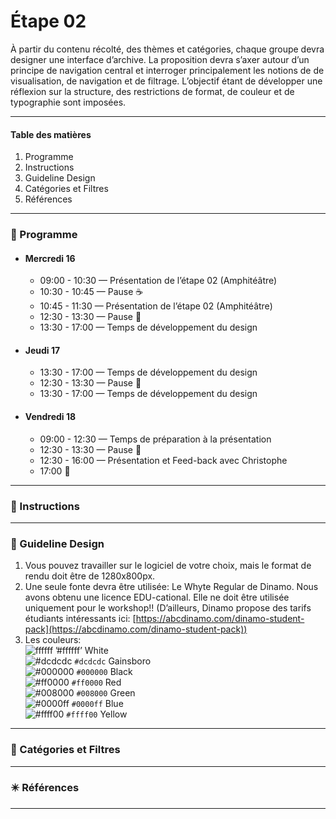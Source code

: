 # Étape 02

À partir du contenu récolté, des thèmes et catégories, chaque groupe devra designer une interface d’archive. La proposition devra s’axer autour d’un principe de navigation central et interroger principalement les notions de de visualisation, de navigation et de filtrage. L’objectif étant de développer une réflexion sur la structure, des restrictions de format, de couleur et de typographie sont imposées.

--------------

#### Table des matières 
1. Programme  
2. Instructions  
3. Guideline Design 
4. Catégories et Filtres 
5. Références 

--------------

### :date: Programme

* #### Mercredi 16
    * 09:00 - 10:30 — Présentation de l’étape 02 (Amphitéâtre)
    * 10:30 - 10:45 — Pause :coffee:
    * 10:45 - 11:30 — Présentation de l’étape 02 (Amphitéâtre)
    * 12:30 - 13:30 — Pause :fork_and_knife:
    * 13:30 - 17:00 — Temps de développement du design 

* #### Jeudi 17
    * 13:30 - 17:00 — Temps de développement du design 
    * 12:30 - 13:30 — Pause :fork_and_knife:
    * 13:30 - 17:00 — Temps de développement du design 

* #### Vendredi 18
    * 09:00 - 12:30 — Temps de préparation à la présentation 
    * 12:30 - 13:30 — Pause :fork_and_knife:
    * 12:30 - 16:00 — Présentation et Feed-back avec Christophe
    * 17:00 :santa:


--------------

### :memo: Instructions

--------------

### :shaved_ice: Guideline Design 
1. Vous pouvez travailler sur le logiciel de votre choix, mais le format de rendu doit être de 1280x800px. 
2. Une seule fonte devra être utilisée: Le Whyte Regular de Dinamo. Nous avons obtenu une licence EDU-cational. Elle ne doit être utilisée uniquement pour le workshop!! (D’ailleurs, Dinamo propose des tarifs étudiants intéressants ici: [https://abcdinamo.com/dinamo-student-pack](https://abcdinamo.com/dinamo-student-pack))
3. Les couleurs:  
![ffffff](http://via.placeholder.com/15/FFFFFF/000000?text=+) ’#ffffff’ White  
![#dcdcdc](https://via.placeholder.com/15/DCDCDC/000000?text=+) `#dcdcdc` Gainsboro  
![#000000](https://via.placeholder.com/15/000000/000000?text=+) `#000000` Black  
![#ff0000](https://via.placeholder.com/15/ff0000/000000?text=+) `#ff0000` Red  
![#008000](https://via.placeholder.com/15/008000/000000?text=+) `#008000` Green  
![#0000ff](https://via.placeholder.com/15/0000ff/000000?text=+) `#0000ff` Blue   
![#ffff00](https://via.placeholder.com/15/ffff00/000000?text=+) `#ffff00` Yellow   

--------------

### :open_file_folder: Catégories et Filtres 

--------------

### :eight_pointed_black_star: Références

--------------

